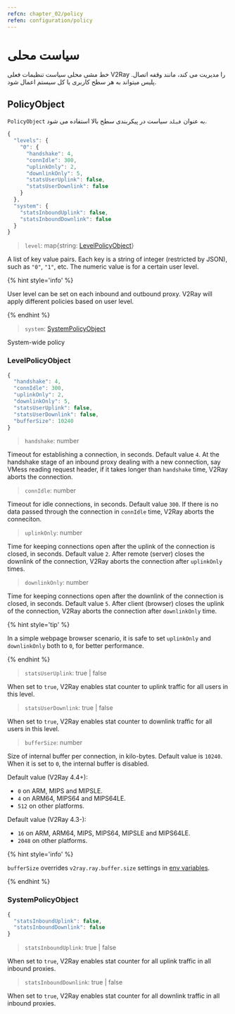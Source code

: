 ```yaml
---
refcn: chapter_02/policy
refen: configuration/policy
---
```


# سیاست محلی

خط مشی محلی سیاست تنظیمات فعلی V2Ray را مدیریت می کند، مانند وقفه اتصال. پلیس میتواند به هر سطح کاربری یا کل سیستم اعمال شود.

## PolicyObject

`PolicyObject` به عنوان `فیلد` سیاست در پیکربندی سطح بالا استفاده می شود.

```javascript
{
  "levels": {
    "0": {
      "handshake": 4,
      "connIdle": 300,
      "uplinkOnly": 2,
      "downlinkOnly": 5,
      "statsUserUplink": false,
      "statsUserDownlink": false
    }
  },
  "system": {
    "statsInboundUplink": false,
    "statsInboundDownlink": false
  }
}
```

> `level`: map{string: [LevelPolicyObject](#levelpolicyobject)}

A list of key value pairs. Each key is a string of integer (restricted by JSON), such as `"0"`, `"1"`, etc. The numeric value is for a certain user level.

{% hint style='info' %}

User level can be set on each inbound and outbound proxy. V2Ray will apply different policies based on user level.

{% endhint %}

> `system`: [SystemPolicyObject](#systempolicyobject)

System-wide policy

### LevelPolicyObject

```javascript
{
  "handshake": 4,
  "connIdle": 300,
  "uplinkOnly": 2,
  "downlinkOnly": 5,
  "statsUserUplink": false,
  "statsUserDownlink": false,
  "bufferSize": 10240
}
```

> `handshake`: number

Timeout for establishing a connection, in seconds. Default value `4`. At the handshake stage of an inbound proxy dealing with a new connection, say VMess reading request header, if it takes longer than `handshake` time, V2Ray aborts the connection.

> `connIdle`: number

Timeout for idle connections, in seconds. Default value `300`. If there is no data passed through the connection in `connIdle` time, V2Ray aborts the conneciton.

> `uplinkOnly`: number

Time for keeping connections open after the uplink of the connection is closed, in seconds. Default value `2`. After remote (server) closes the downlink of the connection, V2Ray aborts the connection after `uplinkOnly` times.

> `downlinkOnly`: number

Time for keeping connections open after the downlink of the connection is closed, in seconds. Default value `5`. After client (browser) closes the uplink of the connection, V2Ray aborts the connection after `downlinkOnly` time.

{% hint style='tip' %}

In a simple webpage browser scenario, it is safe to set `uplinkOnly` and `downlinkOnly` both to `0`, for better performance.

{% endhint %}

> `statsUserUplink`: true | false

When set to `true`, V2Ray enables stat counter to uplink traffic for all users in this level.

> `statsUserDownlink`: true | false

When set to `true`, V2Ray enables stat counter to downlink traffic for all users in this level.

> `bufferSize`: number

Size of internal buffer per connection, in kilo-bytes. Default value is `10240`. When it is set to `0`, the internal buffer is disabled.

Default value (V2Ray 4.4+):

* `0` on ARM, MIPS and MIPSLE.
* `4` on ARM64, MIPS64 and MIPS64LE.
* `512` on other platforms.

Default value (V2Ray 4.3-):

* `16` on ARM, ARM64, MIPS, MIPS64, MIPSLE and MIPS64LE.
* `2048` on other platforms.

{% hint style='info' %}

`bufferSize` overrides `v2ray.ray.buffer.size` settings in [env variables](env.md#cache-size-per-connection).

{% endhint %}

### SystemPolicyObject

```javascript
{
  "statsInboundUplink": false,
  "statsInboundDownlink": false
}
```

> `statsInboundUplink`: true | false

When set to `true`, V2Ray enables stat counter for all uplink traffic in all inbound proxies.

> `statsInboundDownlink`: true | false

When set to `true`, V2Ray enables stat counter for all downlink traffic in all inbound proxies.